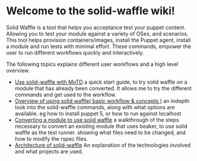 # Welcome to the solid-waffle wiki!

Solid Waffle is a tool that helps you acceptance test your puppet content. Allowing you to test your module against a variety of OSes, and scenarios. This tool helps provision containers/images, install the Puppet agent, install a module and run tests with minimal effort. These commands, empower the user to run different workflows quickly and interactively.

The following topics explains different user workflows and a high level overview. 

* [Use solid-waffle with MoTD](https://github.com/puppetlabs/solid-waffle/wiki/Use-solid-waffle-with-MoTD) a quick start guide, to try solid waffle on a module that has already been converted. It allows me to try the different commands and get used to the workflow.
* [Overview of using solid waffle( basic workflow  & concepts )](https://github.com/puppetlabs/solid-waffle/wiki/Overview-of-solid-waffle) an indepth look into the solid-waffle commands, along with what options are available. eg how to install puppet 5, or how to run against localhost
* [Converting a module to use solid waffle](https://github.com/puppetlabs/solid-waffle/wiki/Converting-a-module-to-use-solid-waffle) a walkthrough of the steps necessary to convert an existing module that uses beaker, to use solid waffle as the test runner. showing what files need to be changed, and how to modify the rspec files.
* [Architecture of solid-waffle](https://github.com/puppetlabs/solid-waffle/wiki/Architecture-of-solid-waffle) An explanation of the technologies involved and what projects are used.